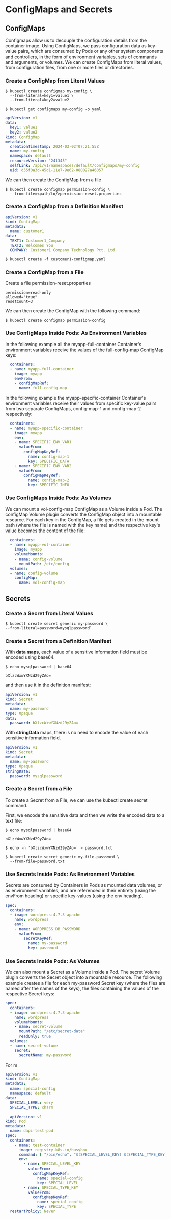 # ConfigMaps and Secrets

## ConfigMaps

Configmaps allow us to decouple the configuration details from the container image. Using ConfigMaps, we pass configuration data as key-value pairs, which are consumed by Pods or any other system components and controllers, in the form of environment variables, sets of commands and arguments, or volumes. We can create ConfigMaps from literal values, from configuration files, from one or more files or directories.

### Create a ConfigMap from Literal Values

```
$ kubectl create configmap my-config \
  --from-literal=key1=value1 \
  --from-literal=key2=value2

$ kubectl get configmaps my-config -o yaml
```
```yaml
apiVersion: v1
data:
  key1: value1
  key2: value2
kind: ConfigMap
metadata:
  creationTimestamp: 2024-03-02T07:21:55Z
  name: my-config
  namespace: default
  resourceVersion: "241345"
  selfLink: /api/v1/namespaces/default/configmaps/my-config
  uid: d35f0a3d-45d1-11e7-9e62-080027a46057
  ```
  
  We can then create the ConfigMap from a file

```
$ kubectl create configmap permission-config \
  --from-file=<path/to/>permission-reset.properties
```

### Create a ConfigMap from a Definition Manifest

```yaml
apiVersion: v1
kind: ConfigMap
metadata:
  name: customer1
data:
  TEXT1: Customer1_Company
  TEXT2: Welcomes You
  COMPANY: Customer1 Company Technology Pct. Ltd.
```
```
$ kubectl create -f customer1-configmap.yaml
```

### Create a ConfigMap from a File

Create a file permission-reset.properties
```
permission=read-only
allowed="true"
resetCount=3
```
We can then create the ConfigMap with the following command:
```
$ kubectl create configmap permission-config
```

### Use ConfigMaps Inside Pods: As Environment Variables

In the following example all the myapp-full-container Container's environment variables receive the values of the full-config-map ConfigMap keys:

```yaml
  containers:
  - name: myapp-full-container
    image: myapp
    envFrom:
    - configMapRef:
      name: full-config-map
```

In the following example the myapp-specific-container Container's environment variables receive their values from specific key-value pairs from two separate ConfigMaps, config-map-1 and config-map-2 respectively:

```yaml
  containers:
  - name: myapp-specific-container
    image: myapp
    env:
    - name: SPECIFIC_ENV_VAR1
      valueFrom:
        configMapKeyRef:
          name: config-map-1
          key: SPECIFIC_DATA
    - name: SPECIFIC_ENV_VAR2
      valueFrom:
        configMapKeyRef:
          name: config-map-2
          key: SPECIFIC_INFO
```

### Use ConfigMaps Inside Pods: As Volumes

We can mount a vol-config-map ConfigMap as a Volume inside a Pod. The configMap Volume plugin converts the ConfigMap object into a mountable resource. For each key in the ConfigMap, a file gets created in the mount path (where the file is named with the key name) and the respective key's value becomes the content of the file:

```yaml
  containers:
  - name: myapp-vol-container
    image: myapp
    volumeMounts:
    - name: config-volume
      mountPath: /etc/config
  volumes:
  - name: config-volume
    configMap:
      name: vol-config-map
```

## Secrets

### Create a Secret from Literal Values

```
$ kubectl create secret generic my-password \
--from-literal=password=mysqlpassword`
```

### Create a Secret from a Definition Manifest


With **data maps**, each value of a sensitive information field must be encoded using base64.

```
$ echo mysqlpassword | base64

bXlzcWxwYXNzd29yZAo=
```
and then use it in the definition manifest:
```yaml
apiVersion: v1
kind: Secret
metadata:
  name: my-password
type: Opaque
data:
  password: bXlzcWxwYXNzd29yZAo=
```

With **stringData** maps, there is no need to encode the value of each sensitive information field.

```yaml
apiVersion: v1
kind: Secret
metadata:
  name: my-password
type: Opaque
stringData:
  password: mysqlpassword

```

### Create a Secret from a File

To create a Secret from a File, we can use the kubectl create secret command. 

First, we encode the sensitive data and then we write the encoded data to a text file:
```
$ echo mysqlpassword | base64

bXlzcWxwYXNzd29yZAo=

$ echo -n 'bXlzcWxwYXNzd29yZAo=' > password.txt

$ kubectl create secret generic my-file-password \
  --from-file=password.txt
```
### Use Secrets Inside Pods: As Environment Variables

Secrets are consumed by Containers in Pods as mounted data volumes, or as environment variables, and are referenced in their entirety (using the envFrom heading) or specific key-values (using the env heading).

```yaml
spec:
  containers:
  - image: wordpress:4.7.3-apache
    name: wordpress
    env:
    - name: WORDPRESS_DB_PASSWORD
      valueFrom:
        secretKeyRef:
          name: my-password
          key: password
```

### Use Secrets Inside Pods: As Volumes

We can also mount a Secret as a Volume inside a Pod. The secret Volume plugin converts the Secret object into a mountable resource. The following example creates a file for each my-password Secret key (where the files are named after the names of the keys), the files containing the values of the respective Secret keys:

```yaml
spec:
  containers:
  - image: wordpress:4.7.3-apache
    name: wordpress
    volumeMounts:
    - name: secret-volume
      mountPath: "/etc/secret-data"
      readOnly: true
  volumes:
  - name: secret-volume
    secret:
      secretName: my-password
```

For m

```yaml
apiVersion: v1
kind: ConfigMap
metadata:
  name: special-config
  namespace: default
data:
  SPECIAL_LEVEL: very
  SPECIAL_TYPE: charm
```

``` yaml
  apiVersion: v1
kind: Pod
metadata:
  name: dapi-test-pod
spec:
  containers:
    - name: test-container
      image: registry.k8s.io/busybox
      command: [ "/bin/echo", "$(SPECIAL_LEVEL_KEY) $(SPECIAL_TYPE_KEY)" ]
      env:
        - name: SPECIAL_LEVEL_KEY
          valueFrom:
            configMapKeyRef:
              name: special-config
              key: SPECIAL_LEVEL
        - name: SPECIAL_TYPE_KEY
          valueFrom:
            configMapKeyRef:
              name: special-config
              key: SPECIAL_TYPE
  restartPolicy: Never
  ```